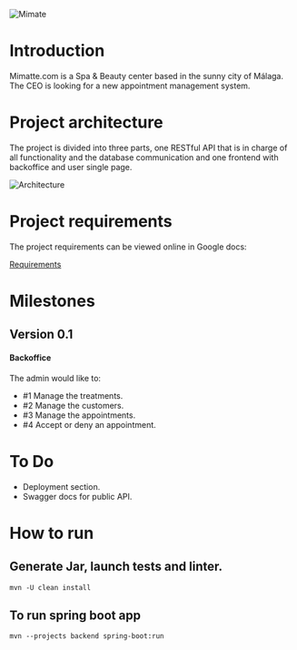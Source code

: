 ![Mimate](https://i.imgur.com/QAPDpRB.png)

# Introduction

Mimatte.com is a Spa & Beauty center based in the sunny city 
of Málaga. The CEO is looking for a new appointment 
management system. 

# Project architecture

The project is divided into three parts, one RESTful API that 
is in charge of all functionality and the database communication
and one frontend with backoffice and user single page.

![Architecture](https://i.imgur.com/SNTxTn2.png)

# Project requirements

The project requirements can be viewed online in Google docs:

[Requirements](https://docs.google.com/document/d/1zKdzfhtTgTdWsTE53viQrCRjyL17JYxjkICh7-YSXwQ/edit?usp=sharing)

# Milestones

## Version 0.1

#### Backoffice

The admin would like to:

- #1 Manage the treatments.
- #2 Manage the customers.
- #3 Manage the appointments.
- #4 Accept or deny an appointment.


# To Do

* Deployment section.
* Swagger docs for public API.

# How to run

## Generate Jar, launch tests and linter.

`mvn -U clean install`

## To run spring boot app

`mvn --projects backend spring-boot:run`
